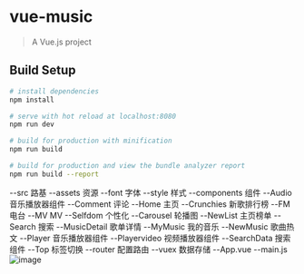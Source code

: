 # vue-music

> A Vue.js project

## Build Setup

``` bash
# install dependencies
npm install

# serve with hot reload at localhost:8080
npm run dev

# build for production with minification
npm run build

# build for production and view the bundle analyzer report
npm run build --report
```

--src              路基
  --assets         资源
      --font       字体
      --style      样式
  --components     组件
        --Audio           音乐播放器组件
        --Comment         评论
        --Home            主页
              --Crunchies       新歌排行榜
              --FM              电台
              --MV              MV
              --Selfdom         个性化
                  --Carousel          轮播图
                  --NewList           主页榜单
                  --Search            搜索
        --MusicDetail     歌单详情
        --MyMusic         我的音乐
        --NewMusic        歌曲热文
        --Player          音乐播放器组件
        --Playervideo     视频播放器组件
        --SearchData      搜索组件
        --Top             标签切换
  --router         配置路由
  --vuex           数据存储
  --App.vue
  --main.js
![image](https://github.com/ZhongAndGit/VueApp/src/components/raw/master/Loding/logding.gif)
